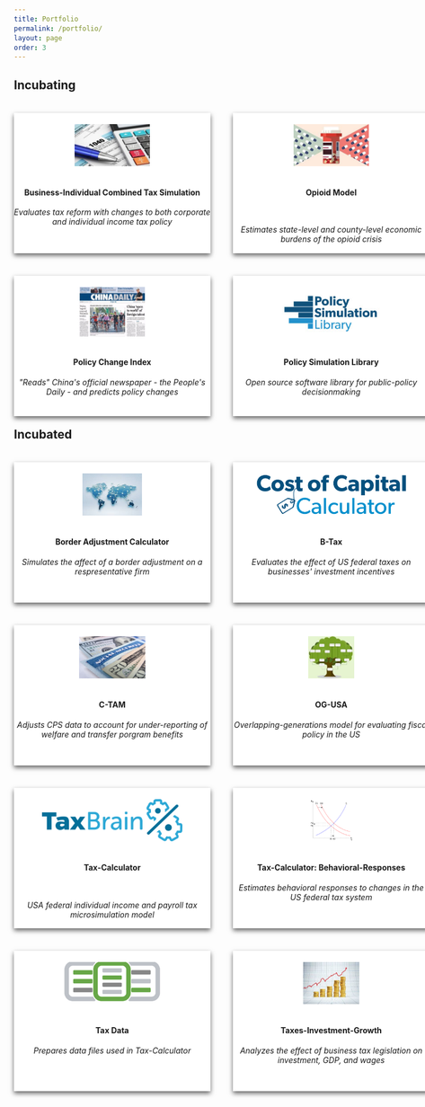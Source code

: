 ```yaml
---
title: Portfolio
permalink: /portfolio/
layout: page
order: 3
---
```

<style>
.wrap{
	width: 1000px; 
}
.card{
	box-shadow: 0 4px 8px 0 rgba(0,0,0,0.6);
	transition: 0.4s;
	width: 350px;
	height: 250px;
	background:#fff;
	text-align:center;
	float:left;
	margin: 20px 40px 20px 0px;
}
</style>

## **Incubating**

<div class ="wrap">
	<div class ="card">
		<img src ="/images/tax_form.jpg"  style="height:30%; margin:20px 0px 15px 0px">
		<div class ="container">
			<h4><b>Business-Individual Combined Tax Simulation</b></h4>
			<p><i>Evaluates tax reform with changes to both corporate and individual income tax policy</i></p>
		</div>
	</div>
	<div class ="card">
		<img src ="/images/opioid.jpg" style="height:30%; margin:20px 0px 15px 0px">
		<div class ="container">
			<h4><b>Opioid Model</b></h4>
			<br>
			<p><i>Estimates state-level and county-level economic burdens of the opioid crisis</i></p>
		</div>
	</div>
		<div class ="card">
		<img src ="/images/pci.jpg" style="height:35%; margin:20px 0px 15px 0px">
		<div class ="container">
			<h4><b>Policy Change Index</b></h4>
			<p><i>"Reads" China's official newspaper - the People's Daily - and predicts policy changes</i></p>
		</div>
	</div>
		<div class ="card">
		<img src ="/images/psl" style="height:35%; margin:20px 0px 15px 0px">
		<div class ="container">
			<h4><b>Policy Simulation Library</b></h4>
			<p><i>Open source software library for public-policy decisionmaking</i></p>
		</div>
	</div>
</div>

## **Incubated**

<div class ="wrap">
	<div class ="card">
		<img src ="/images/bac.jpg"  style="height:30%; margin:20px 0px 15px 0px">
		<div class ="container">
			<h4><b>Border Adjustment Calculator</b></h4>
			<p><i>Simulates the affect of a border adjustment on a respresentative firm</i></p>
		</div>
	</div>
	<div class ="card">
		<img src ="/images/ccc.png"  style="height:30%; margin:20px 0px 15px 0px">
		<div class ="container">
			<h4><b>B-Tax</b></h4>
			<p><i>Evaluates the effect of US federal taxes on businesses' investment incentives</i></p>
		</div>
	</div>
	<div class ="card">
		<img src ="/images/C-TAM.jpg" style="height:30%; margin:20px 0px 15px 0px">
		<div class ="container">
			<h4><b>C-TAM</b></h4>
			<p><i>Adjusts CPS data to account for under-reporting of welfare and transfer porgram benefits</i></p>
		</div>
	</div>
		<div class ="card">
		<img src ="/images/ogusa.jpg" style="height:30%; margin:20px 0px 15px 0px">
		<div class ="container">
			<h4><b>OG-USA</b></h4>
			<p><i>Overlapping-generations model for evaluating fiscal policy in the US</i></p>
		</div>
	</div>
		<div class ="card">
		<img src ="/images/taxbrain.png" style="height:30%; margin:20px 0px 15px 0px">
		<div class ="container">
			<h4><b>Tax-Calculator</b></h4>
			<br>
			<p><i>USA federal individual income and payroll tax microsimulation model</i></p>
		</div>
	</div>
		<div class ="card">
		<img src ="/images/behresp.png" style="height:30%; margin:20px 0px 15px 0px">
		<div class ="container">
			<h4><b>Tax-Calculator: Behavioral-Responses</b></h4>
			<p><i>Estimates behavioral responses to changes in the US federal tax system</i></p>
		</div>
	</div>
		<div class ="card">
		<img src ="/images/taxdata.png" style="height:30%; margin:20px 0px 15px 0px">
		<div class ="container">
			<h4><b>Tax Data</b></h4>
			<p><i>Prepares data files used in Tax-Calculator</i></p>
		</div>
	</div>
		<div class ="card">
		<img src ="/images/taxes-investments-growth.jpg" style="height:30%; margin:20px 0px 15px 0px">
		<div class ="container">
			<h4><b>Taxes-Investment-Growth</b></h4>
			<p><i>Analyzes the effect of business tax legislation on investment, GDP, and wages</i></p>
		</div>
	</div>
</div>


